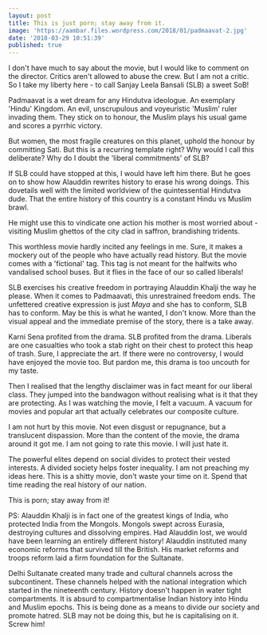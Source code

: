```yaml
---
layout: post
title: This is just porn; stay away from it.
image: 'https://aambar.files.wordpress.com/2018/01/padmaavat-2.jpg'
date: '2018-03-29 10:51:39'
published: true
---
```

I don't have much to say about the movie, but I would like to comment on the director. Critics aren't allowed to abuse the crew. But I am not a critic. So I take my liberty here - to call Sanjay Leela Bansali (SLB) a sweet SoB!

Padmaavat is a wet dream for any Hindutva ideologue. An exemplary 'Hindu' Kingdom. An evil, unscrupulous and voyeuristic 'Muslim' ruler invading them. They stick on to honour, the Muslim plays his usual game and scores a pyrrhic victory.

But women, the most fragile creatures on this planet, uphold the honour by committing Sati. But this is a recurring template right? Why would I call this deliberate? Why do I doubt the 'liberal commitments' of SLB?

If SLB could have stopped at this, I would have left him there. But he goes on to show how Alauddin rewrites history to erase his wrong doings. This dovetails well with the limited worldview of the quintessential Hindutva dude. That the entire history of this country is a constant Hindu vs Muslim brawl. 

He might use this to vindicate one action his mother is most worried about - visiting Muslim ghettos of the city clad in saffron, brandishing tridents.

This worthless movie hardly incited any feelings in me. Sure, it makes a mockery out of the people who have actually read history. But the movie comes with a 'fictional' tag. This tag is not meant for the halfwits who vandalised school buses. But it flies in the face of our so called liberals!

SLB exercises his creative freedom in portraying Alauddin Khalji the way he please. When it comes to Padmaavati, this unrestrained freedom ends. The unfettered creative expression is just *Maya* and she has to conform, SLB has to conform. May be this is what he wanted, I don't know. More than the visual appeal and the immediate premise of the story, there is a take away. 

Karni Sena profited from the drama. SLB profited from the drama. Liberals are one casualties who took a stab right on their chest to protect this heap of trash. Sure, I appreciate the art. If there were no controversy, I would have enjoyed the movie too. But pardon me, this drama is too uncouth for my taste.

Then I realised that the lengthy disclaimer was in fact meant for our liberal class. They jumped into the bandwagon without realising what is it that they are protecting. As I was watching the movie, I felt a vacuum. A vacuum for movies and popular art that actually celebrates our composite culture.

I am not hurt by this movie. Not even disgust or repugnance, but a translucent dispassion. More than the content of the movie, the drama around it got me. I am not going to rate this movie. I will just hate it.

The powerful elites depend on social divides to protect their vested interests. A divided society helps foster inequality. I am not preaching my ideas here. This is a shitty movie, don't waste your time on it. Spend that time reading the real history of our nation. 

This is porn; stay away from it!

PS: Alauddin Khalji is in fact one of the greatest kings of India, who protected India from the Mongols. Mongols swept across Eurasia, destroying cultures and dissolving empires. Had Alauddin lost, we would have been learning an entirely different history! Alauddin instituted many economic reforms that survived till the British. His market reforms and troops reform laid a firm foundation for the Sultanate. 

Delhi Sultanate created many trade and cultural channels across the subcontinent. These channels helped with the national integration which started in the nineteenth century. History doesn't happen in water tight compartments. It is absurd to compartmentalise Indian history into Hindu and Muslim epochs. This is being done as a means to divide our society and promote hatred. SLB may not be doing this, but he is capitalising on it. Screw him!
